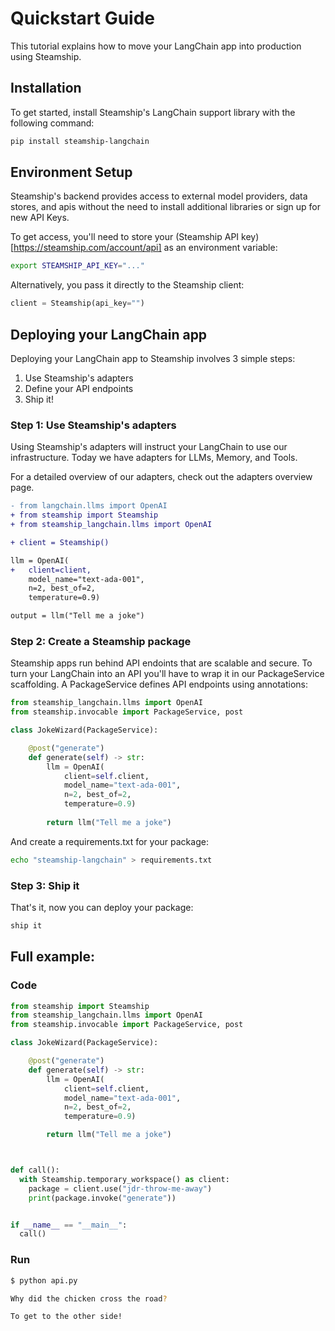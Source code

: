 # Quickstart Guide

This tutorial explains how to move your LangChain app into production using Steamship.

## Installation

To get started, install Steamship's LangChain support library with the following command:

```bash
pip install steamship-langchain
```


## Environment Setup

Steamship's backend provides access to external model providers, data stores, and apis without the need to install additional libraries or sign up for new API Keys. 

To get access, you'll need to store your (Steamship API key)[https://steamship.com/account/api] as an environment variable:

```bash
export STEAMSHIP_API_KEY="..."
```

Alternatively, you pass it directly to the Steamship client:

```python
client = Steamship(api_key="")
```


## Deploying your LangChain app 

Deploying your LangChain app to Steamship involves 3 simple steps: 

1. Use Steamship's adapters 
2. Define your API endpoints 
3. Ship it! 

### Step 1: Use Steamship's adapters 

Using Steamship's adapters will instruct your LangChain to use our infrastructure. Today we have adapters for LLMs, Memory, and Tools. 

For a detailed overview of our adapters, check out the adapters overview page.

```diff
- from langchain.llms import OpenAI
+ from steamship import Steamship
+ from steamship_langchain.llms import OpenAI

+ client = Steamship()

llm = OpenAI(
+   client=client,
    model_name="text-ada-001", 
    n=2, best_of=2, 
    temperature=0.9)

output = llm("Tell me a joke")
```

### Step 2: Create a Steamship package 

Steamship apps run behind API endoints that are scalable and secure. 
To turn your LangChain into an API you'll have to wrap it in our PackageService scaffolding. 
A PackageService defines API endpoints using annotations:

```python
from steamship_langchain.llms import OpenAI
from steamship.invocable import PackageService, post

class JokeWizard(PackageService):

    @post("generate")
    def generate(self) -> str:
        llm = OpenAI(
            client=self.client,
            model_name="text-ada-001", 
            n=2, best_of=2, 
            temperature=0.9)
        
        return llm("Tell me a joke")
```

And create a requirements.txt for your package:

```bash
echo "steamship-langchain" > requirements.txt
```

### Step 3: Ship it 

That's it, now you can deploy your package:


```bash
ship it
```

## Full example:

### Code
```python
from steamship import Steamship
from steamship_langchain.llms import OpenAI
from steamship.invocable import PackageService, post

class JokeWizard(PackageService):

    @post("generate")
    def generate(self) -> str:
        llm = OpenAI(
            client=self.client,
            model_name="text-ada-001",
            n=2, best_of=2,
            temperature=0.9)

        return llm("Tell me a joke")



def call():
  with Steamship.temporary_workspace() as client:
    package = client.use("jdr-throw-me-away")
    print(package.invoke("generate"))


if __name__ == "__main__":
  call()
```

### Run

```bash
$ python api.py

Why did the chicken cross the road?

To get to the other side!
```